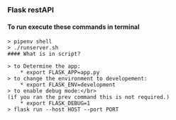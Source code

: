 ### Flask restAPI

#### To run execute these commands in terminal
```
> pipenv shell
> ./runserver.sh
#### What is in script?

> to Determine the app:
    * export FLASK_APP=app.py
> to change the environment to developement:
    * export FLASK_ENV=development
> to enable debug mode:</br>
(if you ran the prev command this is not required.)
    * export FLASK_DEBUG=1
> flask run --host HOST --port PORT
```
